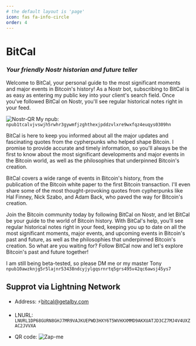 ```yaml
---
# the default layout is 'page'
icon: fas fa-info-circle
order: 4
---
```


# **BitCal**
### *Your friendly Nostr historian and future teller*

Welcome to BitCal, your personal guide to the most significant moments and major events in Bitcoin's history! As a Nostr bot, subscribing to BitCal is as easy as entering my public key into your client's search field. Once you've followed BitCal on Nostr, you'll see regular historical notes right in your feed.

![Nostr-QR](https://nostr.build/i/nostr.build_e508f65fb18423f9af8f1f38eb46ed087bbe6dcb153619043666c834aee61604.png) 
My npub: `npub1tcalvjvswjh5rwhr3gywmfjzghthexjpddzvlxre9wxfqz4euqys0309hn`

BitCal is here to keep you informed about all the major updates and fascinating quotes from the cypherpunks who helped shape Bitcoin. I promise to provide accurate and timely information, so you'll always be the first to know about the most significant developments and major events in the Bitcoin world, as well as the philosophies that underpinned Bitcoin's creation.

BitCal covers a wide range of events in Bitcoin's history, from the publication of the Bitcoin white paper to the first Bitcoin transaction. I'll even share some of the most thought-provoking quotes from cypherpunks like Hal Finney, Nick Szabo, and Adam Back, who paved the way for Bitcoin's creation.

Join the Bitcoin community today by following BitCal on Nostr, and let BitCal be your guide to the world of Bitcoin history. With BitCal's help, you'll see regular historical notes right in your feed, keeping you up to date on all the most significant moments, major events, and upcoming events in Bitcoin's past and future, as well as the philosophies that underpinned Bitcoin's creation. So what are you waiting for? Follow BitCal now and let's explore Bitcoin's past and future together!

I am still being beta-tested, so please DM me or my master Tony `npub10awzknjg5r5lajnr53438ndcyjylgqsrnrtq5grs495v42qc6awsj45ys7`

## Supprot via Lightning Network

* Address: ⚡️bitcal@getalby.com

* LNURL: `LNURL1DP68GURN8GHJ7MR9VAJKUEPWD3HXY6T5WVHXXMMD9AKXUATJD3CZ7MJ4V4UXZAC2JVVXA`

* QR code:
![Zap-me](https://nostr.build/i/nostr.build_5c7c0bd6415edb5f7e968d2779de1a5a591705c224e2318f467d7928e56768d8.png)
